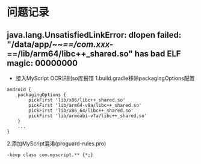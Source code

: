 # 问题记录

## java.lang.UnsatisfiedLinkError: dlopen failed: "/data/app/~~***==/com.xxx-***==/lib/arm64/libc++_shared.so" has bad ELF magic: 00000000
* 接入MyScript OCR识别so库报错
1.build.gradle移除packagingOptions配置
```
android {
    packagingOptions {
        pickFirst 'lib/x86/libc++_shared.so'
        pickFirst 'lib/arm64-v8a/libc++_shared.so'
        pickFirst 'lib/x86_64/libc++_shared.so'
        pickFirst 'lib/armeabi-v7a/libc++_shared.so'
    }
    ...
}
```

2.添加MyScript混淆(proguard-rules.pro)
```
-keep class com.myscript.** {*;}
```
